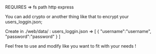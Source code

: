 REQUIRES => 
fs
path
http
express

You can add crypto or another thing like that to encrypt your users_loggin.json;


Create in ./web/data/ :  users_loggin.json => 
[
    {
        "username":"username",
        "password":"password"
    }
]


Feel free to use and modify like you want to fit with your needs ! 
